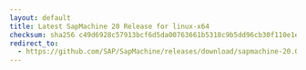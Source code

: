 ```yaml
---
layout: default
title: Latest SapMachine 20 Release for linux-x64
checksum: sha256 c49d6928c57913bcf6d5da00763661b5318c9b5dd96cb30f110e1e470561f796
redirect_to:
  - https://github.com/SAP/SapMachine/releases/download/sapmachine-20.0.1/sapmachine-jre-20.0.1_linux-x64_bin.tar.gz
---
```

